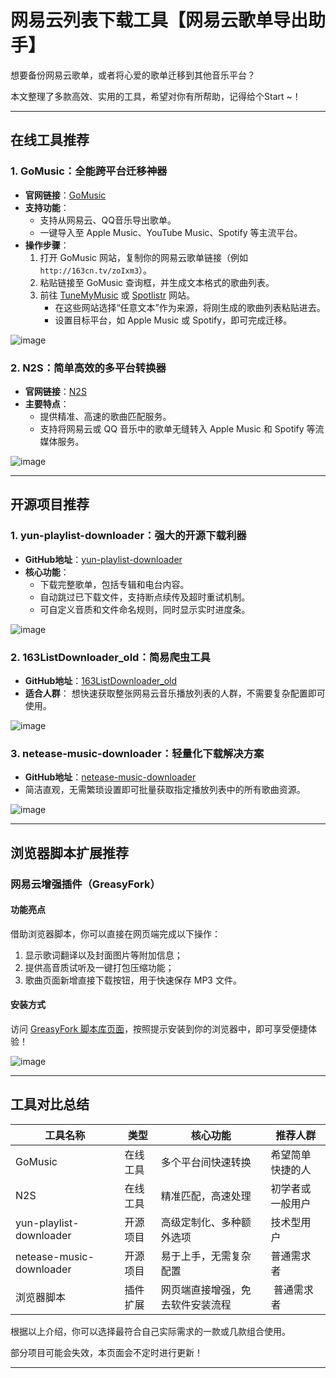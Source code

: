 # 网易云列表下载工具【网易云歌单导出助手】

想要备份网易云歌单，或者将心爱的歌单迁移到其他音乐平台？

本文整理了多款高效、实用的工具，希望对你有所帮助，记得给个Start ~！

---

## 在线工具推荐

### 1. **GoMusic：全能跨平台迁移神器**

- **官网链接**：[GoMusic](https://music.unmeta.cn/)
- **支持功能**：
  - 支持从网易云、QQ音乐导出歌单。
  - 一键导入至 Apple Music、YouTube Music、Spotify 等主流平台。
- **操作步骤**：
  1. 打开 GoMusic 网站，复制你的网易云歌单链接（例如 `http://163cn.tv/zoIxm3`）。
  2. 粘贴链接至 GoMusic 查询框，并生成文本格式的歌曲列表。
  3. 前往 [TuneMyMusic](https://www.tunemymusic.com/) 或 [Spotlistr](https://www.spotlistr.com/) 网站。
     - 在这些网站选择“任意文本”作为来源，将刚生成的歌曲列表粘贴进去。
     - 设置目标平台，如 Apple Music 或 Spotify，即可完成迁移。

![image](https://github.com/user-attachments/assets/e8cb275d-f36b-447c-b865-351cb1893f8f)

### 2. **N2S：简单高效的多平台转换器**

- **官网链接**：[N2S](https://yyrcd.com/n2s/)
- **主要特点**：
   - 提供精准、高速的歌曲匹配服务。
   - 支持将网易云或 QQ 音乐中的歌单无缝转入 Apple Music 和 Spotify 等流媒体服务。

![image](https://github.com/user-attachments/assets/8b3076b7-5b0d-4216-aa6c-89b72fb210a6)

---

## 开源项目推荐

### 1. **yun-playlist-downloader：强大的开源下载利器**

- **GitHub地址**：[yun-playlist-downloader](https://github.com/magicdawn/yun-playlist-downloader)
- **核心功能**：
   - 下载完整歌单，包括专辑和电台内容。
   - 自动跳过已下载文件，支持断点续传及超时重试机制。
   - 可自定义音质和文件命名规则，同时显示实时进度条。

![image](https://github.com/user-attachments/assets/6267b7f0-2b3d-48b1-8963-b957077f6ab5)

### 2. **163ListDownloader_old：简易爬虫工具**

- **GitHub地址**：[163ListDownloader_old](https://github.com/Cooooldwind/163ListDownloader_old)
- **适合人群**：
   想快速获取整张网易云音乐播放列表的人群，不需要复杂配置即可使用。  

![image](https://github.com/user-attachments/assets/5f1753db-7ada-4070-a386-ba6dcb628e33)
 
### 3. **netease-music-downloader：轻量化下载解决方案**

- **GitHub地址**：[netease-music-downloader](https://github.com/SolomonLeon/netease-music-downloader/)
- 简洁直观，无需繁琐设置即可批量获取指定播放列表中的所有歌曲资源。

![image](https://github.com/user-attachments/assets/059c40f5-97e4-4312-8596-1eaa81189915)

---

## 浏览器脚本扩展推荐

### 网易云增强插件（GreasyFork）

#### 功能亮点
借助浏览器脚本，你可以直接在网页端完成以下操作：

1. 显示歌词翻译以及封面图片等附加信息；
2. 提供高音质试听及一键打包压缩功能；
3. 歌曲页面新增直接下载按钮，用于快速保存 MP3 文件。  

#### 安装方式
访问 [GreasyFork 脚本库页面](https://greasyfork.org/en/scripts/33046-%E7%BD%91%E6%98%93%E4%BA%91%E9%9F%B3%E4%B9%90%E7%9B%B4%E6%8E%A5%E4%B8%8B%E8%BD%BD)，按照提示安装到你的浏览器中，即可享受便捷体验！

![image](https://github.com/user-attachments/assets/fa50d37b-44f5-46ef-8c29-f6eca0e147cb)

---

## 工具对比总结

| 工具名称                  | 类型          | 核心功能                         | 推荐人群                 |
|---------------------------|---------------|----------------------------------|--------------------------|
| GoMusic                   | 在线工具      | 多个平台间快速转换               | 希望简单快捷的人         |
| N2S                       | 在线工具      | 精准匹配，高速处理               | 初学者或一般用户         |
| yun-playlist-downloader    | 开源项目      | 高级定制化、多种额外选项          | 技术型用户               |
| netease-music-downloader   | 开源项目      | 易于上手，无需复杂配置           | 普通需求者               |
| 浏览器脚本                | 插件扩展      | 网页端直接增强，免去软件安装流程     | 普通需求者                 |

根据以上介绍，你可以选择最符合自己实际需求的一款或几款组合使用。

部分项目可能会失效，本页面会不定时进行更新！

---
